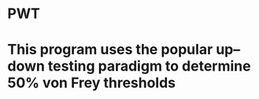 # PWT
# This program uses the popular up–down testing paradigm to determine 50% von Frey thresholds

